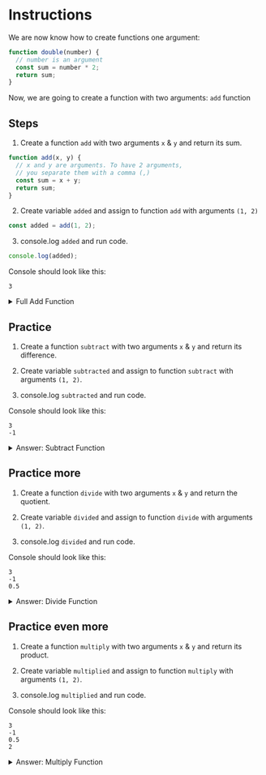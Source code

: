 # Instructions  

  We are now know how to create functions one argument:
  ```javascript
  function double(number) {
    // number is an argument 
    const sum = number * 2;
    return sum;
  }
  ```
  Now, we are going to create a function with two arguments: `add` function

  ## Steps
  1. Create a function `add` with two arguments `x` & `y` and return its sum.
  ```javascript
  function add(x, y) {
    // x and y are arguments. To have 2 arguments,
    // you separate them with a comma (,)
    const sum = x + y;
    return sum;
  }
  ```
  2. Create variable `added` and assign to function `add` with arguments `(1, 2)`
  ```javascript
  const added = add(1, 2);
  ```
  3. console.log `added` and run code. 

  ```javascript
  console.log(added);
  ```

  Console should look like this: 

  ```
  3
  ```

<details>
<summary>Full Add Function</summary>

```javascript
function add(x, y) {
  // x and y are arguments. To have 2 arguments,
  // you separate them with a comma (,)
  const sum = x + y;
  return sum;
}
const added = add(1, 2);
console.log(added);
```

</details>

## Practice

  1. Create a function `subtract` with two arguments `x` & `y` and return its difference.
  
  2. Create variable `subtracted` and assign to function `subtract` with arguments `(1, 2)`.

  3. console.log `subtracted` and run code. 

  Console should look like this: 

  ```
  3
  -1
  ```
  <details>
<summary>Answer: Subtract Function</summary>

```javascript
// Subtract function
function subtract(x, y) {
  const diff = x - y;
  return diff;
}
const subtracted = subtract(1, 2);
console.log(subtracted);
```

</details>

  ## Practice more
  1. Create a function `divide` with two arguments `x` & `y` and return the quotient.
  
  2. Create variable `divided` and assign to function `divide` with arguments `(1, 2)`.

  3. console.log `divided` and run code. 

  Console should look like this: 

  ```
  3
  -1
  0.5
  ```
<details>
<summary>Answer: Divide Function</summary>

```javascript
// Divide function
function divide(x, y) {
  const quotient = x / y;
  return quotient;
}
const divided = divide(1, 2);
console.log(divided);
```

</details>

  ## Practice even more
  1. Create a function `multiply` with two arguments `x` & `y` and return its product.
  
  2. Create variable `multiplied` and assign to function `multiply` with arguments `(1, 2)`.

  3. console.log `multiplied` and run code.

  Console should look like this: 

  ```
  3
  -1
  0.5
  2
  ```
  
  <details>
<summary>Answer: Multiply Function</summary>

```javascript
// Multiply function
function multiply(x, y) {
  const product = x * y;
  return product;
}
const multiplied = multiply(1, 2);
console.log(multiplied);
```

</details>